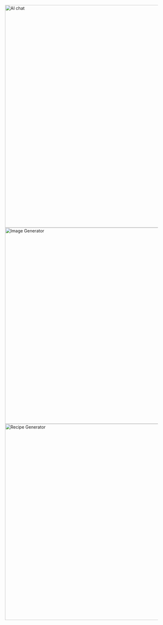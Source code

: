 <img width="734" alt="AI chat" src="https://github.com/user-attachments/assets/d14735fd-0958-4b71-a3d9-e36a5107fa01" />
<img width="647" alt="Image Generator" src="https://github.com/user-attachments/assets/e3fde986-9939-4a7f-adbf-3a7f8f670a73" />
<img width="647" alt="Recipe Generator" src="https://github.com/user-attachments/assets/43e86b8e-cda9-4ecc-b95a-2f364467e264" />
